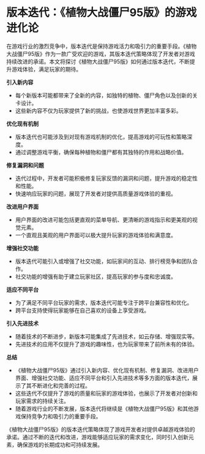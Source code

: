 # 版本迭代：《植物大战僵尸95版》的游戏进化论

在游戏行业的激烈竞争中，版本迭代是保持游戏活力和吸引力的重要手段。《植物大战僵尸95版》作为一款广受欢迎的游戏，其版本迭代策略体现了开发者对游戏持续改进的承诺。本文将探讨《植物大战僵尸95版》如何通过版本迭代，不断提升游戏体验，满足玩家的期待。

**引入新内容**
- 每个新版本可能都带来了全新的内容，如独特的植物、僵尸角色以及创新的关卡设计。
- 这些新内容不仅为玩家提供了新的挑战，也使游戏世界更加丰富多彩。

**优化现有机制**
- 版本迭代也可能涉及到对现有游戏机制的优化，提高游戏的可玩性和策略深度。
- 通过调整游戏平衡，确保每种植物和僵尸都有其独特的作用和战略价值。

**修复漏洞和问题**
- 迭代过程中，开发者可能积极修复玩家反馈的漏洞和问题，提升游戏的稳定性和性能。
- 快速响应玩家的问题，展现了开发者对提供高质量游戏体验的重视。

**改进用户界面**
- 用户界面的改进可能包括更直观的菜单导航、更清晰的游戏指示和更美观的视觉元素。
- 一个直观且美观的用户界面可以极大提升玩家的游戏体验和满意度。

**增强社交功能**
- 版本迭代可能引入或增强了社交功能，如玩家间的互动、排行榜竞争和团队合作。
- 社交功能的增强有助于建立玩家社区，提高玩家的参与度和忠诚度。

**适应不同平台**
- 为了满足不同平台玩家的需求，版本迭代可能专注于跨平台兼容性和优化。
- 跨平台支持使得玩家能够在自己喜欢的设备上享受游戏。

**引入先进技术**
- 随着技术的不断进步，新版本可能集成了先进技术，如云存储、增强现实等。
- 先进技术的应用不仅提升了游戏的趣味性，也为玩家带来了前所未有的体验。

**总结**
- 《植物大战僵尸95版》通过引入新内容、优化现有机制、修复漏洞、改进用户界面、增强社交功能、适应不同平台和引入先进技术等多方面的版本迭代，展示了其不断进化和完善的过程。
- 这些迭代不仅提升了游戏的质量和玩家的游戏体验，也展示了开发者对创新和玩家需求的持续关注。
- 随着游戏行业的不断发展，版本迭代将继续是《植物大战僵尸95版》和其他游戏保持竞争力和吸引力的重要手段。

《植物大战僵尸95版》的版本迭代策略体现了游戏开发者对提供卓越游戏体验的承诺。通过不断的迭代和改进，游戏能够适应玩家的需求变化，同时引入创新元素，确保游戏的长期成功和可持续发展。